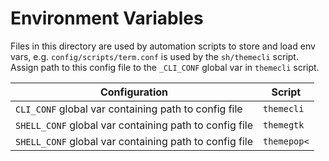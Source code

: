 # Environment Variables

Files in this directory are used by automation scripts to store and load env vars, e.g. `config/scripts/term.conf` is used by the `sh/themecli` script. Assign path to this config file to the `_CLI_CONF` global var in `themecli` script.

| Configuration                                          | Script      |
| ------------------------------------------------------ | ----------- |
| `CLI_CONF` global var containing path to config file   | `themecli`  |
| `SHELL_CONF` global var containing path to config file | `themegtk`  |
| `SHELL_CONF` global var containing path to config file | `themepop<` |


